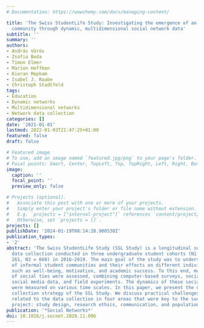 ```yaml
---
# Documentation: https://wowchemy.com/docs/managing-content/

title: 'The Swiss StudentLife Study: Investigating the emergence of an undergraduate
  community through dynamic, multidimensional social network data'
subtitle: ''
summary: ''
authors:
- András Vörös
- Zsófia Boda
- Timon Elmer
- Marion Hoffman
- Kieran Mepham
- Isabel J. Raabe
- Christoph Stadtfeld
tags:
- Education
- Dynamic networks
- Multidimensional networks
- Network data collection
categories: []
date: '2021-01-01'
lastmod: 2022-01-03T21:47:25+01:00
featured: false
draft: false

# Featured image
# To use, add an image named `featured.jpg/png` to your page's folder.
# Focal points: Smart, Center, TopLeft, Top, TopRight, Left, Right, BottomLeft, Bottom, BottomRight.
image:
  caption: ''
  focal_point: ''
  preview_only: false

# Projects (optional).
#   Associate this post with one or more of your projects.
#   Simply enter your project's folder or file name without extension.
#   E.g. `projects = ["internal-project"]` references `content/project/deep-learning/index.md`.
#   Otherwise, set `projects = []`.
projects: []
publishDate: '2024-01-19T08:14:28.900530Z'
publication_types:
- '2'
abstract: 'The Swiss StudentLife Study (SSL Study) is a longitudinal social network
  data collection conducted in three undergraduate student cohorts (N1 = 226, N2 =
  261, N3 = 660) in 2016−2019. The main goal of the study was to understand the emergence
  of informal student communities and their effects on different individual outcomes,
  such as well-being, motivation, and academic success. To this end, multiple dimensions
  of social ties were assessed, combining computer-based surveys, social sensors,
  social media data, and field experiments. The dynamics of these social networks
  were measured on various time scales. In this paper, we present the design and data
  collection strategy of the SSL Study. We discuss practical challenges and solutions
  related to the data collection in four areas that were key to the success of our
  project: study design, research ethics, communication, and population definition.'
publication: '*Social Networks*'
doi: 10.1016/j.socnet.2020.11.006
---
```

